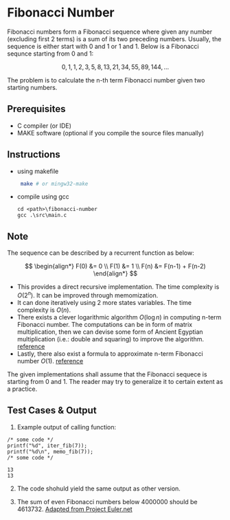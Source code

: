 # Fibonacci Number
Fibonacci numbers form a Fibonacci sequence where given any number (excluding first 2 terms) is a sum of its two preceding numbers. Usually, the sequence is either start with 0 and 1 or 1 and 1. Below is a Fibonacci sequnce starting from 0 and 1:

$$
0, 1, 1, 2, 3, 5, 8, 13, 21, 34, 55, 89, 144, \dots
$$

The problem is to calculate the n-th term Fibonacci number given two starting numbers.

## Prerequisites
- C compiler (or IDE)
- MAKE software (optional if you compile the source files manually)


## Instructions
- using makefile
  ```bash
   make # or mingw32-make
  ```
- compile using gcc
  ```
  cd <path>\fibonacci-number
  gcc .\src\main.c
  ```
## Note
The sequence can be described by a recurrent function as below:

$$
\begin{align*}
  F(0) &= 0 \\
  F(1) &= 1 \\
  F(n) &= F(n-1) + F(n-2)
\end{align*}
$$

- This provides a direct recursive implementation. The time complexity is $O(2^n)$. It can be improved through memomization.
- It can done iteratively using 2 more states variables. The time complexity is $O(n)$.
- There exists a clever logarithmic algorithm $O(\log{n})$ in computing n-term Fibonacci number. The computations can be in form of matrix multiplication, then we can devise some form of Ancient Egyptian multiplication (i.e.: double and squaring) to improve the algorithm. [reference](https://rybczak.net/2015/11/01/calculation-of-fibonacci-numbers-in-logarithmic-number-of-steps/)
- Lastly, there also exist a formula to approximate n-term Fibonacci number $O(1)$. [reference](https://mathworld.wolfram.com/BinetsFibonacciNumberFormula.html)

The given implementations shall assume that the Fibonacci sequece is starting from 0 and 1. The reader may try to generalize it to certain extent as a practice.

## Test Cases & Output

1. Example output of calling function:
```
/* some code */
printf("%d", iter_fib(7));
printf("%d\n", memo_fib(7));
/* some code */
```

```
13
13
```
2. The code shohuld yield the same output as other version.

3. The sum of even Fibonacci numbers below 4000000 should be 4613732. [Adapted from Project Euler.net](https://projecteuler.net/problem=2)

